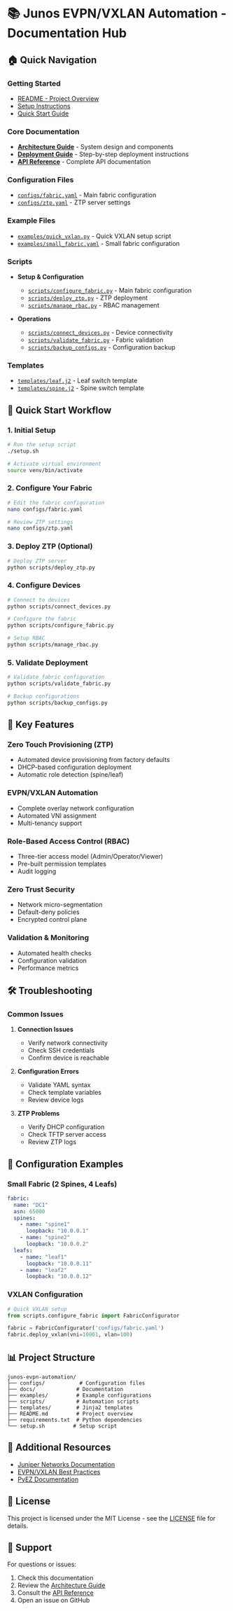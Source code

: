 # 📚 Junos EVPN/VXLAN Automation - Documentation Hub

## 🏠 Quick Navigation

### Getting Started
- [README - Project Overview](README.md)
- [Setup Instructions](README.md#-installation)
- [Quick Start Guide](README.md#-quick-start)

### Core Documentation
- [**Architecture Guide**](docs/ARCHITECTURE.md) - System design and components
- [**Deployment Guide**](docs/DEPLOYMENT.md) - Step-by-step deployment instructions
- [**API Reference**](docs/API.md) - Complete API documentation

### Configuration Files
- [`configs/fabric.yaml`](configs/fabric.yaml) - Main fabric configuration
- [`configs/ztp.yaml`](configs/ztp.yaml) - ZTP server settings

### Example Files
- [`examples/quick_vxlan.py`](examples/quick_vxlan.py) - Quick VXLAN setup script
- [`examples/small_fabric.yaml`](examples/small_fabric.yaml) - Small fabric configuration

### Scripts
- **Setup & Configuration**
  - [`scripts/configure_fabric.py`](scripts/configure_fabric.py) - Main fabric configuration
  - [`scripts/deploy_ztp.py`](scripts/deploy_ztp.py) - ZTP deployment
  - [`scripts/manage_rbac.py`](scripts/manage_rbac.py) - RBAC management

- **Operations**
  - [`scripts/connect_devices.py`](scripts/connect_devices.py) - Device connectivity
  - [`scripts/validate_fabric.py`](scripts/validate_fabric.py) - Fabric validation
  - [`scripts/backup_configs.py`](scripts/backup_configs.py) - Configuration backup

### Templates
- [`templates/leaf.j2`](templates/leaf.j2) - Leaf switch template
- [`templates/spine.j2`](templates/spine.j2) - Spine switch template

## 🚀 Quick Start Workflow

### 1. Initial Setup
```bash
# Run the setup script
./setup.sh

# Activate virtual environment
source venv/bin/activate
```

### 2. Configure Your Fabric
```bash
# Edit the fabric configuration
nano configs/fabric.yaml

# Review ZTP settings
nano configs/ztp.yaml
```

### 3. Deploy ZTP (Optional)
```bash
# Deploy ZTP server
python scripts/deploy_ztp.py
```

### 4. Configure Devices
```bash
# Connect to devices
python scripts/connect_devices.py

# Configure the fabric
python scripts/configure_fabric.py

# Setup RBAC
python scripts/manage_rbac.py
```

### 5. Validate Deployment
```bash
# Validate fabric configuration
python scripts/validate_fabric.py

# Backup configurations
python scripts/backup_configs.py
```

## 📖 Key Features

### Zero Touch Provisioning (ZTP)
- Automated device provisioning from factory defaults
- DHCP-based configuration deployment
- Automatic role detection (spine/leaf)

### EVPN/VXLAN Automation
- Complete overlay network configuration
- Automated VNI assignment
- Multi-tenancy support

### Role-Based Access Control (RBAC)
- Three-tier access model (Admin/Operator/Viewer)
- Pre-built permission templates
- Audit logging

### Zero Trust Security
- Network micro-segmentation
- Default-deny policies
- Encrypted control plane

### Validation & Monitoring
- Automated health checks
- Configuration validation
- Performance metrics

## 🛠️ Troubleshooting

### Common Issues

1. **Connection Issues**
   - Verify network connectivity
   - Check SSH credentials
   - Confirm device is reachable

2. **Configuration Errors**
   - Validate YAML syntax
   - Check template variables
   - Review device logs

3. **ZTP Problems**
   - Verify DHCP configuration
   - Check TFTP server access
   - Review ZTP logs

## 📝 Configuration Examples

### Small Fabric (2 Spines, 4 Leafs)
```yaml
fabric:
  name: "DC1"
  asn: 65000
  spines:
    - name: "spine1"
      loopback: "10.0.0.1"
    - name: "spine2"
      loopback: "10.0.0.2"
  leafs:
    - name: "leaf1"
      loopback: "10.0.0.11"
    - name: "leaf2"
      loopback: "10.0.0.12"
```

### VXLAN Configuration
```python
# Quick VXLAN setup
from scripts.configure_fabric import FabricConfigurator

fabric = FabricConfigurator('configs/fabric.yaml')
fabric.deploy_vxlan(vni=10001, vlan=100)
```

## 📊 Project Structure
```
junos-evpn-automation/
├── configs/           # Configuration files
├── docs/             # Documentation
├── examples/         # Example configurations
├── scripts/          # Automation scripts
├── templates/        # Jinja2 templates
├── README.md         # Project overview
├── requirements.txt  # Python dependencies
└── setup.sh         # Setup script
```

## 🔗 Additional Resources

- [Juniper Networks Documentation](https://www.juniper.net/documentation/)
- [EVPN/VXLAN Best Practices](https://www.juniper.net/documentation/en_US/release-independent/solutions/topics/concept/evpn-vxlan-campus-introduction.html)
- [PyEZ Documentation](https://www.juniper.net/documentation/en_US/junos-pyez/topics/concept/junos-pyez-overview.html)

## 📄 License

This project is licensed under the MIT License - see the [LICENSE](LICENSE) file for details.

## 🤝 Support

For questions or issues:
1. Check this documentation
2. Review the [Architecture Guide](docs/ARCHITECTURE.md)
3. Consult the [API Reference](docs/API.md)
4. Open an issue on GitHub